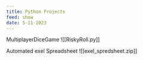 ```yaml
---
title: Python Projects
feed: show
date: 5-11-2023
---
```

MultiplayerDiceGame
![[RiskyRoll.py]]


Automated exel Spreadsheet
![[exel_spredsheet.zip]]

